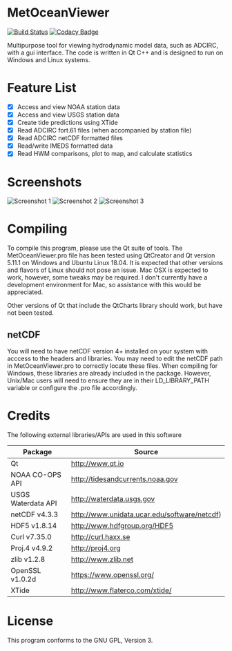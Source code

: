 # MetOceanViewer
[![Build Status](https://travis-ci.org/zcobell/MetOceanViewer.svg?branch=master)](https://travis-ci.org/zcobell/MetOceanViewer)
[![Codacy Badge](https://api.codacy.com/project/badge/Grade/2d817318594440a0834476c9b06de219)](https://www.codacy.com/app/zachary.cobell/MetOceanViewer?utm_source=github.com&amp;utm_medium=referral&amp;utm_content=zcobell/MetOceanViewer&amp;utm_campaign=Badge_Grade)

Multipurpose tool for viewing hydrodynamic model data, such as ADCIRC, with a gui interface. The code is written in Qt C++ and is designed to run on Windows and Linux systems.

# Feature List
- [x] Access and view NOAA station data
- [x] Access and view USGS station data
- [x] Create tide predictions using XTide
- [x] Read ADCIRC fort.61 files (when accompanied by station file)
- [x] Read ADCIRC netCDF formatted files
- [x] Read/write IMEDS formatted data
- [x] Read HWM comparisons, plot to map, and calculate statistics

# Screenshots
![Screenshot 1](https://github.com/zcobell/MetOceanViewer/blob/master/MetOceanViewer_GUI/screenshots/mov_ss1.JPG)
![Screenshot 2](https://github.com/zcobell/MetOceanViewer/blob/master/MetOceanViewer_GUI/screenshots/mov_ss2.JPG)
![Screenshot 3](https://github.com/zcobell/MetOceanViewer/blob/master/MetOceanViewer_GUI/screenshots/mov_ss3.JPG)

# Compiling
To compile this program, please use the Qt suite of tools. The MetOceanViewer.pro file has been tested using QtCreator and Qt version 5.11.1 on Windows and Ubuntu Linux 18.04. It is expected that other versions and flavors of Linux should not pose an issue. Mac OSX is expected to work, however, some tweaks may be required. I don't currently have a development environment for Mac, so assistance with this would be appreciated. 

Other versions of Qt that include the QtCharts library should work, but have not been tested.

## netCDF
You will need to have netCDF version 4+ installed on your system with acccess to the headers and libraries. You may need to edit the netCDF path in MetOceanViewer.pro to correctly locate these files. When compiling for Windows, these libraries are already included in the package. However, Unix/Mac users will need to ensure they are in their LD_LIBRARY_PATH variable or configure the .pro file accordingly.

# Credits
The following external libraries/APIs are used in this software

|Package|Source|
|-------|------|
| Qt | http://www.qt.io |
| NOAA CO-OPS API | http://tidesandcurrents.noaa.gov|
| USGS Waterdata API | http://waterdata.usgs.gov|
| netCDF v4.3.3 | http://www.unidata.ucar.edu/software/netcdf)
| HDF5 v1.8.14 | http://www.hdfgroup.org/HDF5 |
| Curl v7.35.0 |http://curl.haxx.se |
| Proj.4 v4.9.2 | http://proj4.org |
| zlib v1.2.8 |http://www.zlib.net|
| OpenSSL v1.0.2d |https://www.openssl.org/|
| XTide |http://www.flaterco.com/xtide/|

# License
This program conforms to the GNU GPL, Version 3.
